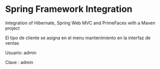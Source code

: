 Spring Framework Integration
===========================================

Integration of Hibernate, Spring Web MVC and PrimeFaces with a Maven project

El tipo de cliente se asigna en el menu mantenimiento en la interfaz de ventas

Usuario: admin

Clave  : admin